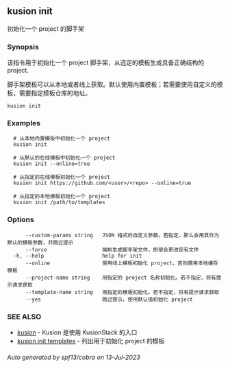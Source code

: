 ## kusion init

初始化一个 project 的脚手架

### Synopsis

该指令用于初始化一个 project 脚手架，从选定的模板生成具备正确结构的 project.

脚手架模板可以从本地或者线上获取。默认使用内置模板；若需要使用自定义的模板，需要指定模板仓库的地址。

```
kusion init
```

### Examples

```
  # 从本地内置模板中初始化一个 project
  kusion init
  
  # 从默认的在线模板中初始化一个 project
  kusion init --online=true
  
  # 从指定的在线模板初始化一个 project
  kusion init https://github.com/<user>/<repo> --online=true
  
  # 从指定的本地模板初始化一个 project
  kusion init /path/to/templates
```

### Options

```
      --custom-params string   JSON 格式的自定义参数。若指定，那么会用其作为默认的模板参数，并跳过提示
      --force                  强制生成脚手架文件，即使会更改现有文件
  -h, --help                   help for init
      --online                 使用线上模板初始化 project，否则使用本地缓存模板
      --project-name string    用指定的 project 名称初始化。若不指定，将有提示请求获取
      --template-name string   用指定的模板初始化。若不指定，将有提示请求获取
      --yes                    跳过提示，使用默认值初始化 project
```

### SEE ALSO

* [kusion](kusion.md)	 - Kusion 是使用 KusionStack 的入口
* [kusion init templates](kusion_init_templates.md)	 - 列出用于初始化 project 的模板

###### Auto generated by spf13/cobra on 13-Jul-2023
